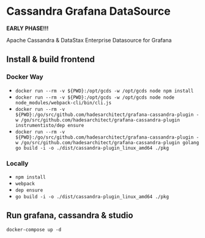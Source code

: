 # Cassandra Grafana DataSource

**EARLY PHASE!!!**

Apache Cassandra & DataStax Enterprise Datasource for Grafana

## Install & build frontend

### Docker Way

* `docker run --rm -v ${PWD}:/opt/gcds -w /opt/gcds node npm install`
* `docker run --rm -v ${PWD}:/opt/gcds -w /opt/gcds node node node_modules/webpack-cli/bin/cli.js`
* `docker run --rm -v ${PWD}:/go/src/github.com/hadesarchitect/grafana-cassandra-plugin -w /go/src/github.com/hadesarchitect/grafana-cassandra-plugin instrumentisto/dep ensure`
* `docker run --rm -v ${PWD}:/go/src/github.com/hadesarchitect/grafana-cassandra-plugin -w /go/src/github.com/hadesarchitect/grafana-cassandra-plugin golang go build -i -o ./dist/cassandra-plugin_linux_amd64 ./pkg`

### Locally

* `npm install`
* `webpack`
* `dep ensure`
* `go build -i -o ./dist/cassandra-plugin_linux_amd64 ./pkg`

## Run grafana, cassandra & studio

`docker-compose up -d`
